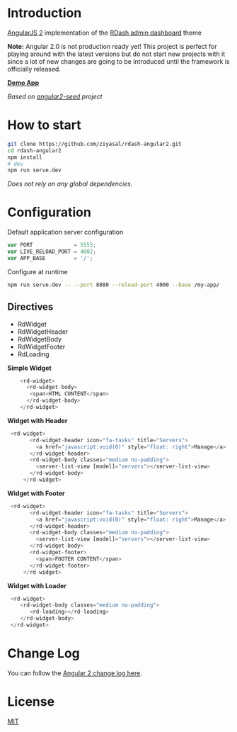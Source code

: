 # Introduction

[AngularJS 2](https://angular.io/) implementation of the [RDash admin dashboard](http://rdash.github.io) theme

**Note:** Angular 2.0 is not production ready yet! This project is perfect for playing around with the latest versions but do not start new projects with it since a lot of new changes are going to be introduced until the framework is officially released.


[**Demo App**](https://rdash-angular2.herokuapp.com/)

_*Based on [angular2-seed](https://github.com/mgechev/angular2-seed) project*_

# How to start

```bash
git clone https://github.com/ziyasal/rdash-angular2.git
cd rdash-angular2
npm install
# dev
npm run serve.dev
```
_Does not rely on any global dependencies._

# Configuration

Default application server configuration

```javascript
var PORT             = 5555;
var LIVE_RELOAD_PORT = 4002;
var APP_BASE         = '/';
```

Configure at runtime

```bash
npm run serve.dev -- --port 8080 --reload-port 4000 --base /my-app/
```

## Directives

- RdWidget
- RdWidgetHeader
- RdWidgetBody
- RdWidgetFooter
- RdLoading


**Simple Widget** 
```js
    <rd-widget>
      <rd-widget-body>       
       <span>HTML CONTENT</span>       
      </rd-widget-body>
    </rd-widget>
```

**Widget with Header**  
```js
 <rd-widget>
       <rd-widget-header icon="fa-tasks" title="Servers">
         <a href="javascript:void(0)" style="float: right">Manage</a>
       </rd-widget-header>
       <rd-widget-body classes="medium no-padding">
         <server-list-view [model]="servers"></server-list-view>
       </rd-widget-body>
     </rd-widget>
```

**Widget with Footer**  
```js
 <rd-widget>
       <rd-widget-header icon="fa-tasks" title="Servers">
         <a href="javascript:void(0)" style="float: right">Manage</a>
       </rd-widget-header>
       <rd-widget-body classes="medium no-padding">
         <server-list-view [model]="servers"></server-list-view>
       </rd-widget-body>
       <rd-widget-footer>
         <span>FOOTER CONTENT</span>
       </rd-widget-footer>
     </rd-widget>
```

**Widget with Loader**  
```js
 <rd-widget>
    <rd-widget-body classes="medium no-padding">
       <rd-loading></rd-loading>
    </rd-widget-body>
 </rd-widget>
```

# Change Log

You can follow the [Angular 2 change log here](https://github.com/angular/angular/blob/master/CHANGELOG.md).

# License

[MIT](https://raw.githubusercontent.com/ziyasal/rdash-angular2/master/LICENSE)
